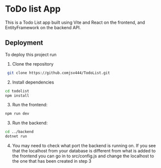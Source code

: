 # ToDo list App

This is a Todo List app built using Vite and React on the frontend, and EntityFramework on the backend API.

## Deployment

To deploy this project run

1. Clone the repository

```bash
 git clone https://github.comjsv444/TodoList.git
```

2. Install dependencies

```bash
cd todolist
npm install
```

3. Run the frontend:

```bash
npm run dev
```

3. Run the backend:

```bash
cd ../backend
dotnet run
```

4.  You may need to check what port the backend is running on. If you see that the localhost from your database is different from what is added to the frontend you can go in to src/config.js and change the localhost to the one that has been created in step 3
